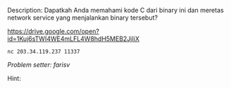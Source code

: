 Description:
Dapatkah Anda memahami kode C dari binary ini dan meretas network service yang menjalankan binary tersebut?

https://drive.google.com/open?id=1Kuj6sTWI4WE4mLFL4W8hdH5MEB2JjIiX

`nc 203.34.119.237 11337`


*Problem setter: farisv*

Hint:
